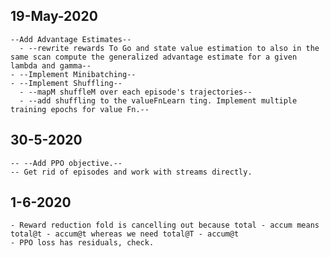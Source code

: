 ## 19-May-2020

    --Add Advantage Estimates--
      - --rewrite rewards To Go and state value estimation to also in the same scan compute the generalized advantage estimate for a given lambda and gamma--
    - --Implement Minibatching--
    - --Implement Shuffling--
      - --mapM shuffleM over each episode's trajectories--
      - --add shuffling to the valueFnLearn ting. Implement multiple training epochs for value Fn.--
      
## 30-5-2020

    -- --Add PPO objective.--
    -- Get rid of episodes and work with streams directly.


## 1-6-2020
    
    - Reward reduction fold is cancelling out because total - accum means total@t - accum@t whereas we need total@T - accum@t
    - PPO loss has residuals, check.
